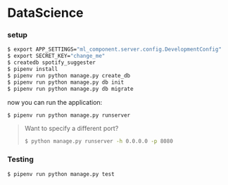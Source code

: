 # DataScience

### setup

```sh
$ export APP_SETTINGS="ml_component.server.config.DevelopmentConfig"
$ export SECRET_KEY="change_me"
$ createdb spotify_suggester
$ pipenv install 
$ pipenv run python manage.py create_db
$ pipenv run python manage.py db init
$ pipenv run python manage.py db migrate
```

now you can run the application: 
```sh
$ pipenv run python manage.py runserver
```


> Want to specify a different port?
>
> ```sh
> $ python manage.py runserver -h 0.0.0.0 -p 8080
> ```


### Testing

```sh
$ pipenv run python manage.py test
```
